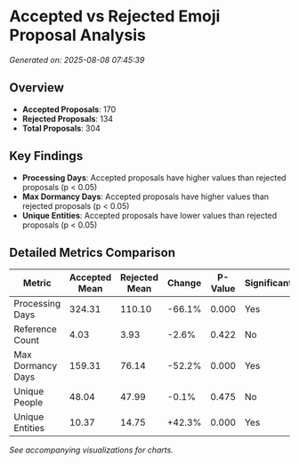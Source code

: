 # Accepted vs Rejected Emoji Proposal Analysis

*Generated on: 2025-08-08 07:45:39*

## Overview

- **Accepted Proposals**: 170
- **Rejected Proposals**: 134
- **Total Proposals**: 304

## Key Findings

- **Processing Days**: Accepted proposals have higher values than rejected proposals (p < 0.05)
- **Max Dormancy Days**: Accepted proposals have higher values than rejected proposals (p < 0.05)
- **Unique Entities**: Accepted proposals have lower values than rejected proposals (p < 0.05)

## Detailed Metrics Comparison

| Metric | Accepted Mean | Rejected Mean | Change | P-Value | Significant |
|--------|---------------|---------------|--------|---------|-------------|
| Processing Days | 324.31 | 110.10 | -66.1% | 0.000 | Yes |
| Reference Count | 4.03 | 3.93 | -2.6% | 0.422 | No |
| Max Dormancy Days | 159.31 | 76.14 | -52.2% | 0.000 | Yes |
| Unique People | 48.04 | 47.99 | -0.1% | 0.475 | No |
| Unique Entities | 10.37 | 14.75 | +42.3% | 0.000 | Yes |

*See accompanying visualizations for charts.*
